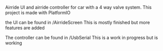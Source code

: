 Airride UI and airride controller for car with a 4 way valve system.
This project is made with PlatformIO


the UI can be found in /AirrideScreen
This is mostly finished but more features are added

The controller can be found in /UsbSerial
This is a work in progress but is working
